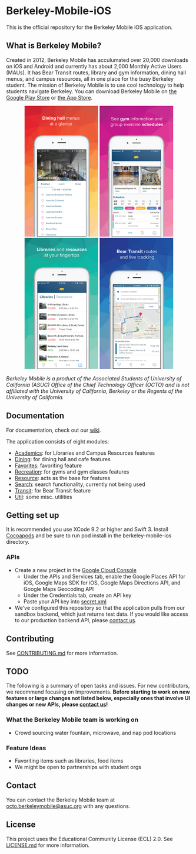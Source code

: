 # Berkeley-Mobile-iOS

This is the official repository for the Berkeley Mobile iOS application.

## What is Berkeley Mobile?

Created in 2012, Berkeley Mobile has acculumated over 20,000 downloads on iOS and Android and currently has about 2,000 Monthly Active Users (MAUs). It has Bear Transit routes, library and gym information, dining hall menus, and campus resources, all in one place for the busy Berkeley student. The mission of Berkeley Mobile is to use cool technology to help students navigate Berkeley. You can download Berkeley Mobile on [the Google Play Store](https://play.google.com/store/apps/details?id=com.asuc.asucmobile&hl=en_US) or [the App Store](https://itunes.apple.com/us/app/berkeley-mobile/id912243518?mt=8).

<p align="center">
  <img src="/app_preview_images/screen1.png" width="200"/>
  <img src="/app_preview_images/screen2.png" width="200"/>
  <img src="/app_preview_images/screen3.png" width="200"/>
  <img src="/app_preview_images/screen4.png" width="200"/>
</p>

*Berkeley Mobile is a product of the Associated Students of University of California (ASUC) Office of the Chief Technology Officer (OCTO) and is not affiliated with the University of California, Berkeley or the Regents of the University of California.*

## Documentation

For documentation, check out our [wiki](https://github.com/asuc-octo/berkeley-mobile-ios/wiki).

The application consists of eight modules:
* [Academics](berkeleyMobileiOS/Classes/Academics): for Libraries and Campus Resources features 
* [Dining](berkeleyMobileiOS/Classes/Dining): for dining hall and cafe features 
* [Favorites](berkeleyMobileiOS/Classes/Favorites): favoriting feature 
* [Recreation](berkeleyMobileiOS/Classes/Recreation): for gyms and gym classes features 
* [Resource](berkeleyMobileiOS/Classes/Resource): acts as the base for features 
* [Search](berkeleyMobileiOS/Classes/Search): search functionality, currently not being used 
* [Transit](berkeleyMobileiOS/Classes/Transit): for Bear Transit feature
* [Util](berkeleyMobileiOS/Classes/Util): some misc. utilities


## Getting set up

It is recommended you use XCode 9.2 or higher and Swift 3. Install [Cocoapods](https://guides.cocoapods.org/using/getting-started.html) and be sure to run pod install in the berkeley-mobile-ios directory. 

### APIs

* Create a new project in the [Google Cloud Console](https://console.cloud.google.com)
  * Under the APIs and Services tab, enable the Google Places API for iOS, Google Maps SDK for iOS, Google Maps Directions API, and Google Maps Geocoding API
  * Under the Credentials tab, create an API key
  * Paste your API key into [secret.xml](app/src/main/res/values/secret.xml)
* We've configured this repository so that the application pulls from our sandbox backend, which just returns test data. If you would like access to our production backend API, please [contact us](#contact). 

## Contributing

See [CONTRIBUTING.md](CONTRIBUTING.md) for more information.

## <a name="todo"></a> TODO

The following is a summary of open tasks and issues. For new contributors, we recommend focusing on Improvements. **Before starting to work on new features or large changes not listed below, especially ones that involve UI changes or new APIs, please [contact us](#contact)!**

### What the Berkeley Mobile team is working on

* Crowd sourcing water fountain, microwave, and nap pod locations


### Feature Ideas

* Favoriting items such as libraries, food items 
* We might be open to partnerships with student orgs

## <a name="contact"></a> Contact

You can contact the Berkeley Mobile team at octo.berkeleymobile@asuc.org with any questions.

## License

This project uses the Educational Community License (ECL) 2.0. See [LICENSE.md](LICENSE.md) for more information.
